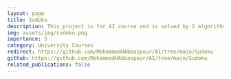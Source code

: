 ```yaml
---
layout: page
title: Sudoku
description: This project is for AI course and is solved by 2 algorithms. BackTracking and CSP.
img: assets/img/sudoku.png
importance: 5
category: University Courses
redirect: https://github.com/MohammadHAbbaspour/AI/tree/main/Sudoku
github: https://github.com/MohammadHAbbaspour/AI/tree/main/Sudoku
related_publications: false
---
```

